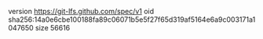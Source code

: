 version https://git-lfs.github.com/spec/v1
oid sha256:14a0e6cbe100188fa89c06071b5e5f27f65d319af5164e6a9c003171a1047650
size 56616
